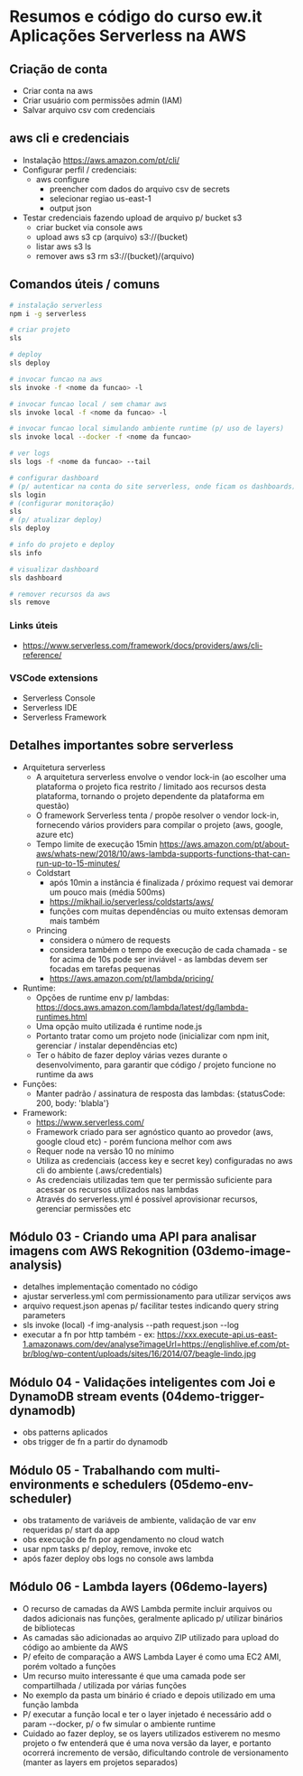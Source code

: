 # Resumos e código do curso ew.it Aplicações Serverless na AWS

## Criação de conta

* Criar conta na aws
* Criar usuário com permissões admin (IAM)
* Salvar arquivo csv com credenciais

## aws cli e credenciais

* Instalação <https://aws.amazon.com/pt/cli/>
* Configurar perfil / credenciais:
  * aws configure
    * preencher com dados do arquivo csv de secrets
    * selecionar regiao us-east-1
    * output json
* Testar credenciais fazendo upload de arquivo p/ bucket s3
  * criar bucket via console aws
  * upload aws s3 cp (arquivo) s3://(bucket)
  * listar aws s3 ls
  * remover aws s3 rm s3://(bucket)/(arquivo)

## Comandos úteis / comuns

```bash
# instalação serverless
npm i -g serverless

# criar projeto
sls

# deploy
sls deploy

# invocar funcao na aws
sls invoke -f <nome da funcao> -l

# invocar funcao local / sem chamar aws
sls invoke local -f <nome da funcao> -l

# invocar funcao local simulando ambiente runtime (p/ uso de layers)
sls invoke local --docker -f <nome da funcao>

# ver logs
sls logs -f <nome da funcao> --tail

# configurar dashboard
# (p/ autenticar na conta do site serverless, onde ficam os dashboards)
sls login 
# (configurar monitoração)
sls 
# (p/ atualizar deploy)
sls deploy 

# info do projeto e deploy
sls info

# visualizar dashboard
sls dashboard

# remover recursos da aws
sls remove
```

### Links úteis

* <https://www.serverless.com/framework/docs/providers/aws/cli-reference/>

### VSCode extensions

* Serverless Console
* Serverless IDE
* Serverless Framework

## Detalhes importantes sobre serverless

* Arquitetura serverless
  * A arquitetura serverless envolve o  vendor lock-in (ao escolher uma plataforma o projeto fica restrito / limitado aos recursos desta plataforma, tornando o projeto dependente da plataforma em questão)
  * O framework Serverless tenta / propõe resolver o vendor lock-in, fornecendo vários providers para compilar o projeto (aws, google, azure etc)
  * Tempo limite de execução 15min <https://aws.amazon.com/pt/about-aws/whats-new/2018/10/aws-lambda-supports-functions-that-can-run-up-to-15-minutes/>
  * Coldstart
    * após 10min a instância é finalizada / próximo request vai demorar um pouco mais (média 500ms)
    * <https://mikhail.io/serverless/coldstarts/aws/>
    * funções com muitas dependências ou muito extensas demoram mais também
  * Princing
    * considera o número de requests
    * considera também o tempo de execução de cada chamada - se for acima de 10s pode ser inviável - as lambdas devem ser focadas em tarefas pequenas
    * <https://aws.amazon.com/pt/lambda/pricing/>
* Runtime:
  * Opções de runtime env p/ lambdas: <https://docs.aws.amazon.com/lambda/latest/dg/lambda-runtimes.html>
  * Uma opção muito utilizada é runtime node.js
  * Portanto tratar como um projeto node (inicializar com npm init, gerenciar / instalar dependências etc)
  * Ter o hábito de fazer deploy várias vezes durante o desenvolvimento, para garantir que código / projeto funcione no runtime da aws
* Funções:
  * Manter padrão / assinatura de resposta das lambdas: {statusCode: 200, body: 'blabla'}
* Framework:
  * <https://www.serverless.com/>
  * Framework criado para ser agnóstico quanto ao provedor (aws, google cloud etc) - porém funciona melhor com aws
  * Requer node na versão 10 no mínimo
  * Utiliza as credenciais (access key e secret key) configuradas no aws cli do ambiente (.aws/credentials)
  * As credenciais utilizadas tem que ter permissão suficiente para acessar os recursos utilizados nas lambdas
  * Através do serverless.yml é possível aprovisionar recursos, gerenciar permissões etc

## Módulo 03 - Criando uma API para analisar imagens com AWS Rekognition (03demo-image-analysis)

* detalhes implementação comentado no código
* ajustar serverless.yml com permissionamento para utilizar serviços aws
* arquivo request.json apenas p/ facilitar testes indicando query string parameters
* sls invoke (local) -f img-analysis --path request.json --log
* executar a fn por http também - ex: <https://xxx.execute-api.us-east-1.amazonaws.com/dev/analyse?imageUrl=https://englishlive.ef.com/pt-br/blog/wp-content/uploads/sites/16/2014/07/beagle-lindo.jpg>

## Módulo 04 - Validações inteligentes com Joi e DynamoDB stream events (04demo-trigger-dynamodb)

* obs patterns aplicados
* obs trigger de fn a partir do dynamodb

## Módulo 05 - Trabalhando com multi-environments e schedulers (05demo-env-scheduler)

* obs tratamento de variáveis de ambiente, validação de var env requeridas p/ start da app
* obs execução de fn por agendamento no cloud watch
* usar npm tasks p/ deploy, remove, invoke etc
* após fazer deploy obs logs no console aws lambda

## Módulo 06 - Lambda layers (06demo-layers)

* O recurso de camadas da AWS Lambda permite incluir arquivos ou dados adicionais nas funções, geralmente aplicado p/ utilizar binários de bibliotecas
* As camadas são adicionadas ao arquivo ZIP utilizado para upload do código ao ambiente da AWS
* P/ efeito de comparação a AWS Lambda Layer é como uma EC2 AMI, porém voltado a funções
* Um recurso muito interessante é que uma camada pode ser compartilhada / utilizada por várias funções
* No exemplo da pasta um binário é criado e depois utilizado em uma função lambda
* P/ executar a função local e ter o layer injetado é necessário add o param --docker, p/ o fw simular o ambiente runtime
* Cuidado ao fazer deploy, se os layers utilizados estiverem no mesmo projeto o fw entenderá que é uma nova versão da layer, e portanto ocorrerá incremento de versão, dificultando controle de versionamento (manter as layers em projetos separados)

